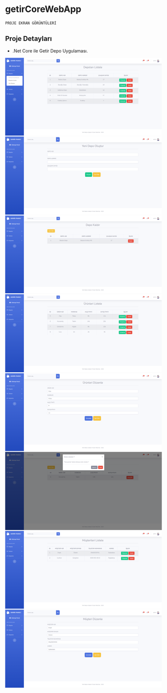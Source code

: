 # getirCoreWebApp
 ```javascript
 PROJE EKRAN GÖRÜNTÜLERİ
  ```
  ## Proje Detayları
  - .Net Core ile Getir Depo Uygulaması.

  ![](https://github.com/erolozturk26/getirCoreWebApp/blob/main/Ekran%20G%C3%B6r%C3%BCnt%C3%BCleri/DepoListele.png)
  ![](https://github.com/erolozturk26/getirCoreWebApp/blob/main/Ekran%20G%C3%B6r%C3%BCnt%C3%BCleri/DepoEkle.png)
  ![](https://github.com/erolozturk26/getirCoreWebApp/blob/main/Ekran%20G%C3%B6r%C3%BCnt%C3%BCleri/DepoKald%C4%B1r.png)
  ![](https://github.com/erolozturk26/getirCoreWebApp/blob/main/Ekran%20G%C3%B6r%C3%BCnt%C3%BCleri/UrunListele.png)
  ![](https://github.com/erolozturk26/getirCoreWebApp/blob/main/Ekran%20G%C3%B6r%C3%BCnt%C3%BCleri/UrunDuzenle.png)
  ![](https://github.com/erolozturk26/getirCoreWebApp/blob/main/Ekran%20G%C3%B6r%C3%BCnt%C3%BCleri/UrunKald%C4%B1r.png)
  ![](https://github.com/erolozturk26/getirCoreWebApp/blob/main/Ekran%20G%C3%B6r%C3%BCnt%C3%BCleri/MusteriListele.png)
  ![](https://github.com/erolozturk26/getirCoreWebApp/blob/main/Ekran%20G%C3%B6r%C3%BCnt%C3%BCleri/MusteriDuzenle.png)
